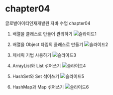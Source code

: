 # chapter04
글로벌아이티인재개발원 자바 수업 chapter04

1. 배열을 클래스로 만들어 관리하기
![슬라이드1](https://user-images.githubusercontent.com/53283590/145172270-f7bc73c9-d874-4b25-be1a-39a36923607b.JPG)

2. 배열을 Object 타입의 클래스로 만들기
![슬라이드2](https://user-images.githubusercontent.com/53283590/145172273-18f62206-d561-42bf-a2f2-6e9d17305a56.JPG)

3. 제네릭 기법 사용하기
![슬라이드3](https://user-images.githubusercontent.com/53283590/145172259-4dc61a3a-b476-4b40-a06b-72c7ee231315.JPG)

4. ArrayList와 List 섞어쓰기
![슬라이드4](https://user-images.githubusercontent.com/53283590/145172264-3f658912-ce85-4bd7-8f4a-d7fbf5ec4af6.JPG)

5. HashSet와 Set 섞어쓰기
![슬라이드5](https://user-images.githubusercontent.com/53283590/145172267-0a145692-a3f3-48dc-bbc3-df71fcd968dd.JPG)

6. HashMap과 Map 섞어쓰기
![슬라이드6](https://user-images.githubusercontent.com/53283590/145172269-406841e9-efc9-4b85-a023-bbaed0e54ef1.JPG)
